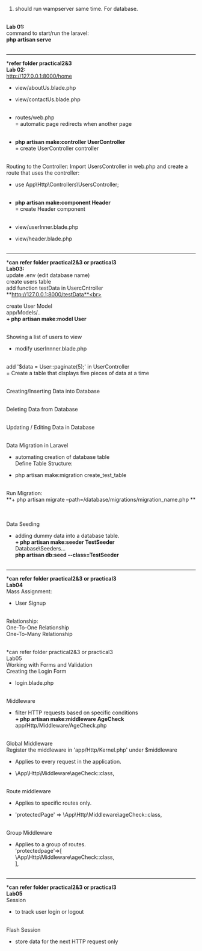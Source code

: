 1. should run wampserver same time. For database.<br><br>

**Lab 01:**<br>
command to start/run the laravel:<br>
**php artisan serve**<br><br>

--------------------------------------------------------------------------------------------------------------------------------------------------------------------------------------------------------------------------------------------------------------------------------------------------------------

***refer folder practical2&3<br>
Lab 02:**<br>
http://127.0.0.1:8000/home<br>
+ view/aboutUs.blade.php<br>
+ view/contactUs.blade.php<br><br>

+ routes/web.php<br>
= automatic page redirects when another page <br><br>

+ **php artisan make:controller UserController**<br>
= create UserController controller<br><br>

Routing to the Controller: Import UsersController in web.php and create a route that uses the controller:<br>
+ use App\Http\Controllers\UsersController;<br><br>

+ **php artisan make:component Header**<br>
= create Header component<br><br>

+ view/userInner.blade.php<br>
+ view/header.blade.php<br><br>

--------------------------------------------------------------------------------------------------------------------------------------------------------------------------------------------------------------------------------------------------------------------------------------------------------------

***can refer folder practical2&3 or practical3<br>
Lab03:**<br>
update .env (edit database name)<br>
create users table<br>
add function testData in UsercCntroller<br>
**http://127.0.0.1:8000/testData**<br><br>

create User Model<br>
app/Models/..<br>
**+ php artisan make:model User**<br><br>

Showing a list of users to view <br>
- modify userInnner.blade.php<br><br>

add '$data = User::paginate(5);' in UserController<br>
= Create a table that displays five pieces of data at a time<br><br>

Creating/Inserting Data into Database <br><br>

Deleting Data from Database <br><br>

Updating / Editing Data in Database <br><br>

Data Migration in Laravel <br>
- automating creation of database table<br>
Define Table Structure:<br>
+ php artisan make:migration create_test_table <br><br>

Run Migration:<br>
**+ php artisan migrate –path=/database/migrations/migration_name.php  **<br><br><br>

Data Seeding<br>
- adding dummy data into a database table.<br>
**+ php artisan make:seeder TestSeeder**<br>
Database\Seeders\...<br>
**php artisan db:seed --class=TestSeeder**<br><br>

--------------------------------------------------------------------------------------------------------------------------------------------------------------------------------------------------------------------------------------------------------------------------------------------------------------

***can refer folder practical2&3 or practical3<br>
Lab04**<br>
Mass Assignment:<br>
- User Signup<br><br>

Relationship:<br>
One-To-One Relationship<br>
One-To-Many Relationship<br><br>


*can refer folder practical2&3 or practical3<br>
Lab05<br>
Working with Forms and Validation<br>
Creating the Login Form<br>
+ login.blade.php<br><br>

Middleware<br>
- filter HTTP requests based on specific conditions<br>
**+ php artisan make:middleware AgeCheck**<br>
app/Http/Middleware/AgeCheck.php<br><br>

Global Middleware<br>
Register the middleware in 'app/Http/Kernel.php' under $middleware<br>
- Applies to every request in the application.<br>
+ \App\Http\Middleware\ageCheck::class,<br><br>

Route middleware<br>
- Applies to specific routes only.<br>
+ 'protectedPage' => \App\Http\Middleware\ageCheck::class,<br><br>

Group Middleware<br>
- Applies to a group of routes.<br>
'protectedpage'=>[<br>
	\App\Http\Middleware\ageCheck::class,<br>
],<br><br>

--------------------------------------------------------------------------------------------------------------------------------------------------------------------------------------------------------------------------------------------------------------------------------------------------------------

***can refer folder practical2&3 or practical3<br>
Lab05**<br>
Session<br>
- to track user login or logout<br><br>

Flash Session<br>
- store data for the next HTTP request only<br><br>










































